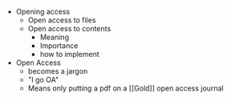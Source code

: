- Opening access
	- Open access to files
	- Open access to contents
		- Meaning
		- Importance
		- how to implement
- Open Access
	- becomes a jargon
	- "I go OA"
	- Means only putting a pdf on a [[Gold]] open access journal